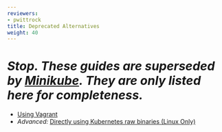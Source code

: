```yaml
---
reviewers:
- pwittrock
title: Deprecated Alternatives
weight: 40
---
```


# *Stop.  These guides are superseded by [Minikube](../minikube/).  They are only listed here for completeness.*

* [Using Vagrant](https://git.k8s.io/community/contributors/devel/vagrant.md)
* *Advanced:* [Directly using Kubernetes raw binaries (Linux Only)](https://git.k8s.io/community/contributors/devel/running-locally.md)